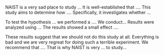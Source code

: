 NAIST is a very sad place to study ...
It is well-established that .... This study aims to determine how .... Specifically, it investigates whether ... 


To test the hypothesis ... we performed a .... 
We conduct...
Results were analyzed using ... The results showed a small effect .... 


These results suggest that we should not do this study at all. Everything is bad and we are very regreat for doing such a terrible experiment. We recommend that .... That is why NAIST is very ...  to study...
